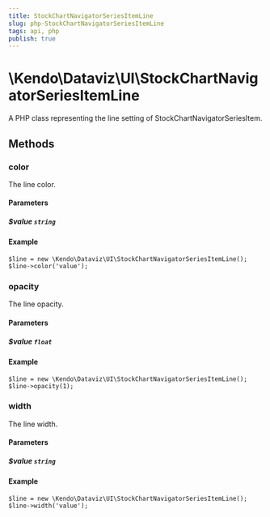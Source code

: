 ```yaml
---
title: StockChartNavigatorSeriesItemLine
slug: php-StockChartNavigatorSeriesItemLine
tags: api, php
publish: true
---
```


# \Kendo\Dataviz\UI\StockChartNavigatorSeriesItemLine

A PHP class representing the line setting of StockChartNavigatorSeriesItem.


## Methods

### color
The line color.
#### Parameters

##### $value `string`



#### Example 
    $line = new \Kendo\Dataviz\UI\StockChartNavigatorSeriesItemLine();
    $line->color('value');

### opacity
The line opacity.
#### Parameters

##### $value `float`



#### Example 
    $line = new \Kendo\Dataviz\UI\StockChartNavigatorSeriesItemLine();
    $line->opacity(1);

### width
The line width.
#### Parameters

##### $value `string`



#### Example 
    $line = new \Kendo\Dataviz\UI\StockChartNavigatorSeriesItemLine();
    $line->width('value');


